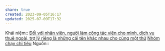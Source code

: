 ```yaml
---
share: true
created: 2023-09-05T16:17
updated: 2025-07-09T17:32
---
```

Khái niệm:: 
[Đối với nhân viên, người làm cộng tác viên cho mình, dịch vụ thuê ngoài, trợ lý riêng là những cái tên khác nhau cho cùng một thứ](./%C4%90%E1%BB%91i%20v%E1%BB%9Bi%20nh%C3%A2n%20vi%C3%AAn,%20ng%C6%B0%E1%BB%9Di%20l%C3%A0m%20c%E1%BB%99ng%20t%C3%A1c%20vi%C3%AAn%20cho%20m%C3%ACnh,%20d%E1%BB%8Bch%20v%E1%BB%A5%20thu%C3%AA%20ngo%C3%A0i,%20tr%E1%BB%A3%20l%C3%BD%20ri%C3%AAng%20l%C3%A0%20nh%E1%BB%AFng%20c%C3%A1i%20t%C3%AAn%20kh%C3%A1c%20nhau%20cho%20c%C3%B9ng%20m%E1%BB%99t%20th%E1%BB%A9.md)
[Nhóm chạy chỉ tiêu](../../%F0%9F%93%9CT%C3%A0i%20nguy%C3%AAn/%C3%9D%20t%C6%B0%E1%BB%9Fng%20ki%E1%BA%BFm%20ti%E1%BB%81n/3%20%C3%9D%20t%C6%B0%E1%BB%9Fng/C%C3%B4ng%20vi%E1%BB%87c%20th%E1%BB%9Di%20v%E1%BB%A5,%20c%E1%BB%99ng%20t%C3%A1c%20vi%C3%AAn/Nh%C3%B3m%20ch%E1%BA%A1y%20ch%E1%BB%89%20ti%C3%AAu/index.md)
Nguồn:: 
